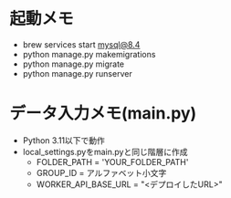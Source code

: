 # 起動メモ
- brew services start mysql@8.4
- python manage.py makemigrations
- python manage.py migrate
- python manage.py runserver 

# データ入力メモ(main.py)
- Python 3.11以下で動作
- local_settings.pyをmain.pyと同じ階層に作成
  - FOLDER_PATH = 'YOUR_FOLDER_PATH'
  - GROUP_ID = アルファベット小文字
  - WORKER_API_BASE_URL = "<デプロイしたURL>"
